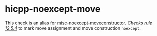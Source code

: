 hicpp-noexcept-move
===================

This check is an alias for
[misc-noexcept-moveconstructor](https://clang.llvm.org/extra/clang-tidy/checks/misc-noexcept-moveconstructor.html)*.
Checks
[rule 12.5.4](http://www.codingstandard.com/rule/12-5-4-declare-noexcept-the-move-constructor-and-move-assignment-operator)*
to mark move assignment and move construction `noexcept`.

